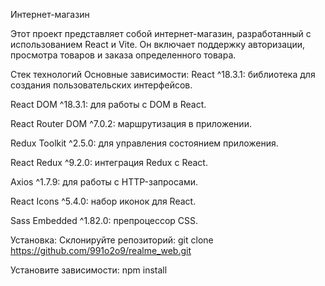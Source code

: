 Интернет-магазин

Этот проект представляет собой интернет-магазин, разработанный с использованием React и Vite. Он включает поддержку авторизации, просмотра товаров и заказа определенного товара.

Стек технологий
Основные зависимости:
  React ^18.3.1: библиотека для создания пользовательских интерфейсов.

  React DOM ^18.3.1: для работы с DOM в React.

  React Router DOM ^7.0.2: маршрутизация в приложении.

  Redux Toolkit ^2.5.0: для управления состоянием приложения.

  React Redux ^9.2.0: интеграция Redux с React.

  Axios ^1.7.9: для работы с HTTP-запросами.

  React Icons ^5.4.0: набор иконок для React.

  Sass Embedded ^1.82.0: препроцессор CSS.

Установка:
Склонируйте репозиторий:
  git clone https://github.com/991o2o9/realme_web.git  

Установите зависимости:
  npm install
